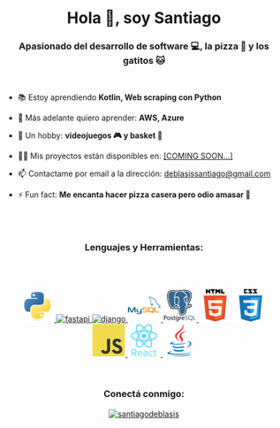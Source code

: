 <h1 align="center">Hola 👋, soy Santiago</h1>
<h3 align="center">Apasionado del desarrollo de software 💻, la pizza 🍕 y los gatitos 🐱</h3>
<br>

- 📚 Estoy aprendiendo **Kotlin, Web scraping con Python**

- 📖 Más adelante quiero aprender: **AWS, Azure**

- 🎲 Un hobby: **videojuegos 🎮 y basket 🏀**

- 👨‍💻 Mis proyectos están disponibles en: [[COMING SOON...]](#)

- 📫 Contactame por email a la dirección: [deblasissantiago@gmail.com](deblasissantiago@gmail.com)

- ⚡ Fun fact: **Me encanta hacer pizza casera pero odio amasar 🤔**

<br>
<br>


<h3 align="center">Lenguajes y Herramientas:</h3>
<br>
<br>
<p align="center">
  <a href="https://www.python.org" target="_blank" rel="noreferrer">
    <img
      src="https://raw.githubusercontent.com/devicons/devicon/master/icons/python/python-original.svg"
      alt="python"
      width="60"
      height="60"
    />
  </a>
  <a href="https://fastapi.tiangolo.com/" target="_blank" rel="noreferrer">
    <img
      src="https://cdn.worldvectorlogo.com/logos/fastapi.svg"
      alt="fastapi"
      width="60"
      height="60"
    />
  </a>
  <a href="https://www.django-rest-framework.org/" target="_blank" rel="noreferrer">
    <img
      src="https://cdn.worldvectorlogo.com/logos/django.svg"
      alt="django"
      width="60"
      height="60"
    />
  </a>
  <a href="https://www.mysql.com/" target="_blank" rel="noreferrer">
    <img
      src="https://raw.githubusercontent.com/devicons/devicon/master/icons/mysql/mysql-original-wordmark.svg"
      alt="mysql"
      width="60"
      height="60"
    />
  </a>
  <a href="https://www.mongodb.com/" target="_blank" rel="noreferrer">
    <img
      src="https://raw.githubusercontent.com/devicons/devicon/master/icons/postgresql/postgresql-original-wordmark.svg"
      alt="postgresql"
      width="60"
      height="60"
    />
  </a>
  <a href="https://www.w3.org/html/" target="_blank" rel="noreferrer"
    ><img
      src="https://raw.githubusercontent.com/devicons/devicon/master/icons/html5/html5-original-wordmark.svg"
      alt="html5"
      width="60"
      height="60"
  /></a>
  <a href="https://www.w3schools.com/css/" target="_blank" rel="noreferrer">
    <img
      src="https://raw.githubusercontent.com/devicons/devicon/master/icons/css3/css3-original-wordmark.svg"
      alt="css3"
      width="60"
      height="60"
    />
  </a>
  <a
    href="https://developer.mozilla.org/en-US/docs/Web/JavaScript"
    target="_blank"
    rel="noreferrer"
  >
    <img
      src="https://raw.githubusercontent.com/devicons/devicon/master/icons/javascript/javascript-original.svg"
      alt="javascript"
      width="60"
      height="60"
    />
  </a>
  <a href="https://reactjs.org/" target="_blank" rel="noreferrer">
    <img
      src="https://raw.githubusercontent.com/devicons/devicon/master/icons/react/react-original-wordmark.svg"
      alt="react"
      width="60"
      height="60"
    />
  </a>
  <a href="https://www.java.com" target="_blank" rel="noreferrer">
    <img
      src="https://raw.githubusercontent.com/devicons/devicon/master/icons/java/java-original.svg"
      alt="java"
      width="60"
      height="60"
    />
  </a>
</p>

<br>


<h3 align="center">Conectá conmigo:</h3>
<p align="center">
<a href="https://linkedin.com/in/santiagodeblasis" target="blank"><img align="center" src="https://raw.githubusercontent.com/rahuldkjain/github-profile-readme-generator/master/src/images/icons/Social/linked-in-alt.svg" alt="santiagodeblasis" height="30" width="40" /></a>
</p>

<br>
<br>


